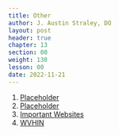 ```yaml
---
title: Other
author: J. Austin Straley, DO
layout: post
header: true
chapter: 13
section: 00
weight: 130
lesson: 00
date: 2022-11-21
---
```


1. [Placeholder][100]
2. [Placeholder][100]
3. [Important Websites][3]
4. [WVHIN][4]

[4]: https://wvhin.org/
[3]: /internguidepages/chapter13/3-important-websites/
[100]: /pages/placeholder/

